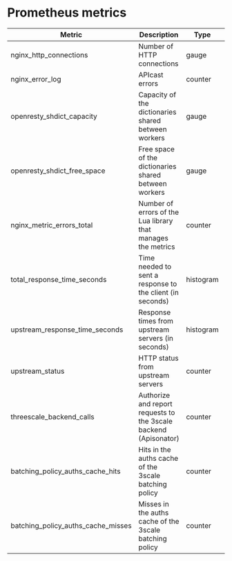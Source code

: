 # Prometheus metrics

| Metric                             | Description                                                      | Type      | Labels                                                       | Policy         |
|------------------------------------|------------------------------------------------------------------|-----------|--------------------------------------------------------------|----------------|
| nginx_http_connections             | Number of HTTP connections                                       | gauge     | state(accepted,active,handled,reading,total,waiting,writing) | Default        |
| nginx_error_log                    | APIcast errors                                                   | counter   | level(debug,info,notice,warn,error,crit,alert,emerg)         | Default        |
| openresty_shdict_capacity          | Capacity of the dictionaries shared between workers              | gauge     | dict(one for every dictionary)                               | Default        |
| openresty_shdict_free_space        | Free space of the dictionaries shared between workers            | gauge     | dict(one for every dictionary)                               | Default        |
| nginx_metric_errors_total          | Number of errors of the Lua library that manages the metrics     | counter   | -                                                            | Default        |
| total_response_time_seconds        | Time needed to sent a response to the client (in seconds)        | histogram | -                                                            | Default        |
| upstream_response_time_seconds     | Response times from upstream servers (in seconds)                | histogram | -                                                            | Default        |
| upstream_status                    | HTTP status from upstream servers                                | counter   | status                                                       | Default        |
| threescale_backend_calls           | Authorize and report requests to the 3scale backend (Apisonator) | counter   | endpoint(authrep, auth, report), status(2xx, 4xx, 5xx)       | APIcast        |
| batching_policy_auths_cache_hits   | Hits in the auths cache of the 3scale batching policy            | counter   | -                                                            | 3scale Batcher |
| batching_policy_auths_cache_misses | Misses in the auths cache of the 3scale batching policy          | counter   | -                                                            | 3scale Batcher |

